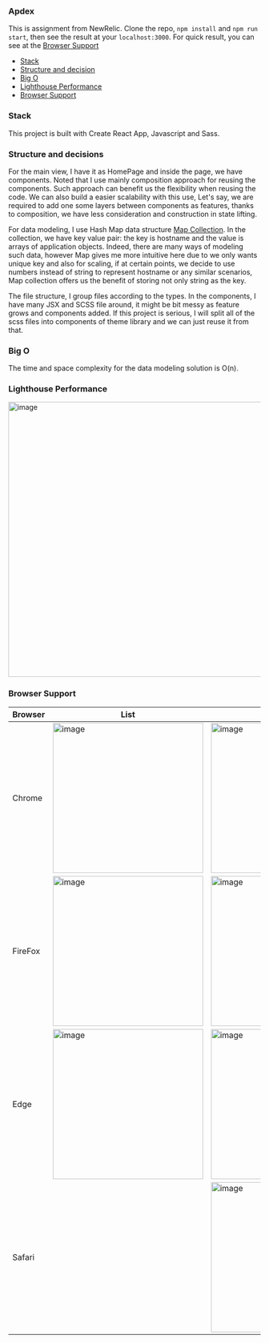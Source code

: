 ### Apdex

This is assignment from NewRelic.
Clone the repo, `npm install` and `npm run start`, then see the result at your `localhost:3000`.
For quick result, you can see at the [Browser Support](#browser-support)

* [Stack](#stack)
* [Structure and decision](#structure-and-decisions)
* [Big O](#big-o)
* [Lighthouse Performance](#lighthouse-performance)
* [Browser Support](#browser-support)

### Stack

This project is built with Create React App, Javascript and Sass.
### Structure and decisions

For the main view, I have it as HomePage and inside the page, we have components. Noted that I use mainly composition approach for reusing the components. Such approach can benefit us the flexibility when reusing the code. We can also build a easier scalability with this use, Let's say, we are required to add one some layers between components as features, thanks to composition, we have less consideration and construction in state lifting.

For data modeling, I use Hash Map data structure [Map Collection](https://developer.mozilla.org/en-US/docs/Web/JavaScript/Reference/Global_Objects/Map). In the collection, we have key value pair: the key is hostname and the value is arrays of application objects. Indeed, there are many ways of modeling such data, however Map gives me more intuitive here due to we only wants unique key and also for scaling, if at certain points, we decide to use numbers instead of string to represent hostname or any similar scenarios, Map collection offers us the benefit of storing not only string as the key.

The file structure, I group files according to the types. In the components, I have many JSX and SCSS file around, it might be bit messy as feature grows and components added. If this project is serious, I will split all of the scss files into components of theme library and we can just reuse it from that.
### Big O

The time and space complexity for the data modeling solution is O(n).
### Lighthouse Performance

<img width="550" alt="image" src="https://user-images.githubusercontent.com/42298152/217593986-1007cd7e-e5e8-4928-a3ac-894a47b050d0.png">

### Browser Support 

|  Browser |  List  | Grid  | 
|---|---|---|
| Chrome  | <img width="300" alt="image" src="https://user-images.githubusercontent.com/42298152/217545129-e7d1d0d6-39c1-4c06-9488-203e9446489c.png">  | <img width="300" alt="image" src="https://user-images.githubusercontent.com/42298152/217545171-131cc690-9a30-4148-a074-f73d3993ae35.png">  | 
| FireFox  | <img width="300" alt="image" src="https://user-images.githubusercontent.com/42298152/217545467-b02765ea-648a-4513-b347-5a5ab4e739f7.png">  | <img width="300" alt="image" src="https://user-images.githubusercontent.com/42298152/217545426-723ceea9-e1d2-414c-bf3a-9d5ef805aa44.png">  | 
| Edge  | <img width="300" alt="image" src="https://user-images.githubusercontent.com/42298152/217545722-74f955ed-17a7-4ef2-b664-bd56147a6346.png">  | <img width="300" alt="image" src="https://user-images.githubusercontent.com/42298152/217545686-2ed1ac29-f8a8-4449-b5ea-e2cf6b7bc066.png"> | 
|Safari  |   | <img width="300" alt="image" src="https://user-images.githubusercontent.com/42298152/217544431-84aebe7b-0d2a-42e7-8c52-5503f4394e27.png">  |




